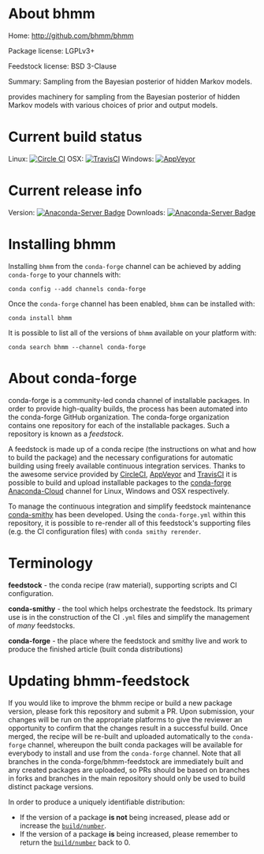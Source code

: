 About bhmm
==========

Home: http://github.com/bhmm/bhmm

Package license: LGPLv3+

Feedstock license: BSD 3-Clause

Summary: Sampling from the Bayesian posterior of hidden Markov models.

provides machinery for sampling from the Bayesian posterior
of hidden Markov models with various choices of prior and output models.


Current build status
====================

Linux: [![Circle CI](https://circleci.com/gh/conda-forge/bhmm-feedstock.svg?style=shield)](https://circleci.com/gh/conda-forge/bhmm-feedstock)
OSX: [![TravisCI](https://travis-ci.org/conda-forge/bhmm-feedstock.svg?branch=master)](https://travis-ci.org/conda-forge/bhmm-feedstock)
Windows: [![AppVeyor](https://ci.appveyor.com/api/projects/status/github/conda-forge/bhmm-feedstock?svg=True)](https://ci.appveyor.com/project/conda-forge/bhmm-feedstock/branch/master)

Current release info
====================
Version: [![Anaconda-Server Badge](https://anaconda.org/conda-forge/bhmm/badges/version.svg)](https://anaconda.org/conda-forge/bhmm)
Downloads: [![Anaconda-Server Badge](https://anaconda.org/conda-forge/bhmm/badges/downloads.svg)](https://anaconda.org/conda-forge/bhmm)

Installing bhmm
===============

Installing `bhmm` from the `conda-forge` channel can be achieved by adding `conda-forge` to your channels with:

```
conda config --add channels conda-forge
```

Once the `conda-forge` channel has been enabled, `bhmm` can be installed with:

```
conda install bhmm
```

It is possible to list all of the versions of `bhmm` available on your platform with:

```
conda search bhmm --channel conda-forge
```


About conda-forge
=================

conda-forge is a community-led conda channel of installable packages.
In order to provide high-quality builds, the process has been automated into the
conda-forge GitHub organization. The conda-forge organization contains one repository
for each of the installable packages. Such a repository is known as a *feedstock*.

A feedstock is made up of a conda recipe (the instructions on what and how to build
the package) and the necessary configurations for automatic building using freely
available continuous integration services. Thanks to the awesome service provided by
[CircleCI](https://circleci.com/), [AppVeyor](http://www.appveyor.com/)
and [TravisCI](https://travis-ci.org/) it is possible to build and upload installable
packages to the [conda-forge](https://anaconda.org/conda-forge)
[Anaconda-Cloud](http://docs.anaconda.org/) channel for Linux, Windows and OSX respectively.

To manage the continuous integration and simplify feedstock maintenance
[conda-smithy](http://github.com/conda-forge/conda-smithy) has been developed.
Using the ``conda-forge.yml`` within this repository, it is possible to re-render all of
this feedstock's supporting files (e.g. the CI configuration files) with ``conda smithy rerender``.


Terminology
===========

**feedstock** - the conda recipe (raw material), supporting scripts and CI configuration.

**conda-smithy** - the tool which helps orchestrate the feedstock.
                   Its primary use is in the construction of the CI ``.yml`` files
                   and simplify the management of *many* feedstocks.

**conda-forge** - the place where the feedstock and smithy live and work to
                  produce the finished article (built conda distributions)


Updating bhmm-feedstock
=======================

If you would like to improve the bhmm recipe or build a new
package version, please fork this repository and submit a PR. Upon submission,
your changes will be run on the appropriate platforms to give the reviewer an
opportunity to confirm that the changes result in a successful build. Once
merged, the recipe will be re-built and uploaded automatically to the
`conda-forge` channel, whereupon the built conda packages will be available for
everybody to install and use from the `conda-forge` channel.
Note that all branches in the conda-forge/bhmm-feedstock are
immediately built and any created packages are uploaded, so PRs should be based
on branches in forks and branches in the main repository should only be used to
build distinct package versions.

In order to produce a uniquely identifiable distribution:
 * If the version of a package **is not** being increased, please add or increase
   the [``build/number``](http://conda.pydata.org/docs/building/meta-yaml.html#build-number-and-string).
 * If the version of a package **is** being increased, please remember to return
   the [``build/number``](http://conda.pydata.org/docs/building/meta-yaml.html#build-number-and-string)
   back to 0.
